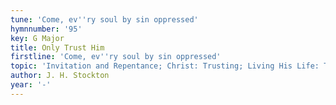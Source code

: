 ```yaml
---
tune: 'Come, ev''ry soul by sin oppressed'
hymnnumber: '95'
key: G Major
title: Only Trust Him
firstline: 'Come, ev''ry soul by sin oppressed'
topic: 'Invitation and Repentance; Christ: Trusting; Living His Life: Trusting'
author: J. H. Stockton
year: '-'
---
```

